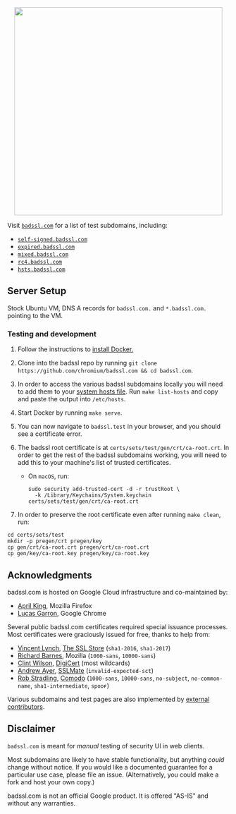 <center>
  <a href="https://badssl.com/">
    <img src="./badssl.png" width="472" />
  </a>
</center>

Visit [`badssl.com`](https://badssl.com/) for a list of test subdomains, including:

- [`self-signed.badssl.com`](https://self-signed.badssl.com)
- [`expired.badssl.com`](https://expired.badssl.com)
- [`mixed.badssl.com`](https://mixed.badssl.com)
- [`rc4.badssl.com`](https://rc4.badssl.com)
- [`hsts.badssl.com`](https://hsts.badssl.com)

## Server Setup

Stock Ubuntu VM, DNS A records for `badssl.com.` and `*.badssl.com.` pointing to the VM.

### Testing and development

1. Follow the instructions to [install Docker.](https://www.docker.com/get-docker)

2. Clone into the badssl repo by running `git clone https://github.com/chromium/badssl.com && cd badssl.com`.
 
3. In order to access the various badssl subdomains locally you will need to add them to your [system hosts file](https://bencane.com/2013/10/29/managing-dns-locally-with-etchosts/). Run `make list-hosts` and copy and paste the output into `/etc/hosts`. 

4. Start Docker by running `make serve`.

5. You can now navigate to `badssl.test` in your browser, and you should see a certificate error.

6. The badssl root certificate is at `certs/sets/test/gen/crt/ca-root.crt`. In order to get the rest of the badssl subdomains working, you will need to add this to your machine's list of trusted certificates.
    - On `macOS`, run:
    
      ```
      sudo security add-trusted-cert -d -r trustRoot \
        -k /Library/Keychains/System.keychain certs/sets/test/gen/crt/ca-root.crt
      ```

7. In order to preserve the root certificate even after running `make clean`, run:

```
cd certs/sets/test
mkdir -p pregen/crt pregen/key
cp gen/crt/ca-root.crt pregen/crt/ca-root.crt
cp gen/key/ca-root.key pregen/key/ca-root.key
``` 

## Acknowledgments

badssl.com is hosted on Google Cloud infrastructure and co-maintained by:

- [April King](https://github.com/april), Mozilla Firefox
- [Lucas Garron](https://github.com/lgarron), Google Chrome

Several public badssl.com certificates required special issuance processes. Most certificates were graciously issued for free, thanks to help from:

- [Vincent Lynch](https://twitter.com/vtlynch), [The SSL Store](https://www.thesslstore.com/) (`sha1-2016`, `sha1-2017`)
- [Richard Barnes](https://twitter.com/rlbarnes), Mozilla (`1000-sans`, `10000-sans`)
- [Clint Wilson](https://twitter.com/clintw_), [DigiCert](https://www.digicert.com/) (most wildcards)
- [Andrew Ayer](https://github.com/agwa), [SSLMate](https://sslmate.com/) (`invalid-expected-sct`)
- [Rob Stradling](https://github.com/robstradling), [Comodo](https://www.comodo.com/) (`1000-sans`, `10000-sans`, `no-subject`, `no-common-name`, `sha1-intermediate`, `ѕрооғ`)

Various subdomains and test pages are also implemented by [external contributors](https://github.com/chromium/badssl.com/graphs/contributors).

## Disclaimer

`badssl.com` is meant for *manual* testing of security UI in web clients.

Most subdomains are likely to have stable functionality, but anything *could* change without notice. If you would like a documented guarantee for a particular use case, please file an issue. (Alternatively, you could make a fork and host your own copy.)

badssl.com is not an official Google product. It is offered "AS-IS" and without any warranties.
